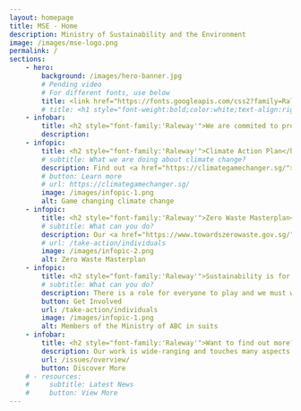 ```yaml
---
layout: homepage
title: MSE - Home
description: Ministry of Sustainability and the Environment
image: /images/mse-logo.png
permalink: /
sections:
    - hero:
        background: /images/hero-banner.jpg 
        # Pending video
        # For different fonts, use below
        title: <link href="https://fonts.googleapis.com/css2?family=Raleway:ital,wght@0,700;1,700&display=swap" rel="stylesheet"><h1 style="font-family:'Raleway','Lato';color:white;text-align:right;font-size:0.8em;line-height:1.1em">Sustainable.<br> Resource-efficient.<br>Climate-resilient.</h1>
        # title: <h1 style="font-weight:bold;color:white;text-align:right;font-size:0.8em;">Sustainable.<br> Resource-efficient.<br>Climate-resilient.<h1>
    - infobar:
        title: <h2 style="font-family:'Raleway'">We are commited to providing Singaporeans with a clean and sustainable environment, and resilient supplies of safe food and water.</h2>
        description:  
    - infopic:
        title: <h2 style="font-family:'Raleway'">Climate Action Plan</h2>
        # subtitle: What we are doing about climate change?
        description: Find out <a href="https://climategamechanger.sg/">what we are doing</a> to strengthen our climate change resilience and transition to a low-carbon future.
        # button: Learn more
        # url: https://climategamechanger.sg/
        image: /images/infopic-1.png
        alt: Game changing climate change
    - infopic:
        title: <h2 style="font-family:'Raleway'">Zero Waste Masterplan</h2>
        # subtitle: What can you do?
        description: Our <a href="https://www.towardszerowaste.gov.sg/">Zero Waste Masterplan</a> maps out key strategies including adopting a circular economy approach to waste and resource management and more. 
        # url: /take-action/individuals
        image: /images/infopic-2.png
        alt: Zero Waste Masterplan
    - infopic:
        title: <h2 style="font-family:'Raleway'">Sustainability is for Everyone</h2>
        # subtitle: What can you do?
        description: There is a role for everyone to play and we must work together, so that future generations will continue to enjoy the green and liveable island we call home.
        button: Get Involved
        url: /take-action/individuals
        image: /images/infopic-1.png
        alt: Members of the Ministry of ABC in suits
    - infobar:
        title: <h2 style="font-family:'Raleway'">Want to find out more?</h2>
        description: Our work is wide-ranging and touches many aspects of our lives. <br>Learn how our policies to tackle these issues.
        url: /issues/overview/
        button: Discover More
    # - resources:
    #     subtitle: Latest News
    #     button: View More
---
```

<head>
<link href="https://fonts.googleapis.com/css2?family=Raleway&display=swap" rel="stylesheet">
</head>